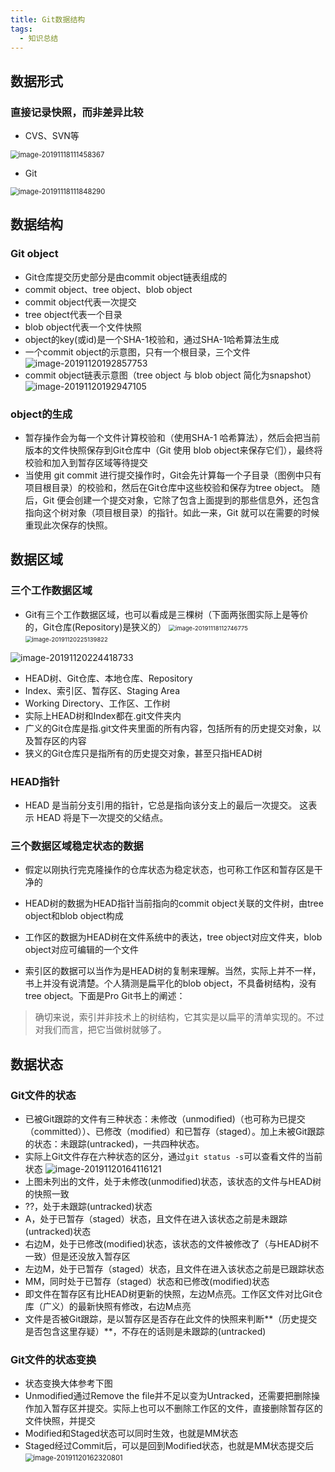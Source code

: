 ```yaml
---
title: Git数据结构
tags: 
  - 知识总结
---
```


## 数据形式

### 直接记录快照，而非差异比较

<!--more-->

* CVS、SVN等

<img src="https://i.loli.net/2020/05/17/j2xEq45tgU9wTof.png" alt="image-20191118111458367" style="zoom:80%;" />

* Git

<img src="https://i.loli.net/2020/05/17/xN1MVzCGtS8yKlp.png" alt="image-20191118111848290" style="zoom:80%;" />

## 数据结构

### Git object

* Git仓库提交历史部分是由commit object链表组成的
* commit object、tree object、blob object
* commit object代表一次提交
* tree object代表一个目录
* blob object代表一个文件快照
* object的key(或id)是一个SHA-1校验和，通过SHA-1哈希算法生成
* 一个commit object的示意图，只有一个根目录，三个文件
  <img src="https://i.loli.net/2020/05/17/NvAlF6uiXdRmwOs.png" alt="image-20191120192857753"  />
* commit object链表示意图（tree object 与 blob object 简化为snapshot）
  <img src="https://i.loli.net/2020/05/17/JQPOe4uE9W3oi2V.png" alt="image-20191120192947105"  />

### object的生成

* 暂存操作会为每一个文件计算校验和（使用SHA-1 哈希算法），然后会把当前版本的文件快照保存到Git仓库中（Git 使用 blob object来保存它们），最终将校验和加入到暂存区域等待提交
* 当使用 git commit 进行提交操作时，Git会先计算每一个子目录（图例中只有项目根目录）的校验和，然后在Git仓库中这些校验和保存为tree object。 随后，Git 便会创建一个提交对象，它除了包含上面提到的那些信息外，还包含指向这个树对象（项目根目录）的指针。如此一来，Git 就可以在需要的时候重现此次保存的快照。

## 数据区域

### 三个工作数据区域

* Git有三个工作数据区域，也可以看成是三棵树（下面两张图实际上是等价的，Git仓库(Repository)是狭义的）
  <img src="https://i.loli.net/2020/05/17/ABkM1FljOzN3uT6.png" alt="image-20191118112746775" style="zoom: 67%;" />
  <img src="https://i.loli.net/2020/05/17/tq1kP3Seb7sErOF.png" alt="image-20191120225139822" style="zoom:67%;" />

![image-20191120224418733](https://i.loli.net/2020/05/17/tOVYZIzF8rHnSsl.png)

* HEAD树、Git仓库、本地仓库、Repository
* Index、索引区、暂存区、Staging Area
* Working Directory、工作区、工作树
* 实际上HEAD树和Index都在.git文件夹内
* 广义的Git仓库是指.git文件夹里面的所有内容，包括所有的历史提交对象，以及暂存区的内容
* 狭义的Git仓库只是指所有的历史提交对象，甚至只指HEAD树

### HEAD指针

* HEAD 是当前分支引用的指针，它总是指向该分支上的最后一次提交。 这表示 HEAD 将是下一次提交的父结点。

### 三个数据区域稳定状态的数据

* 假定以刚执行完克隆操作的仓库状态为稳定状态，也可称工作区和暂存区是干净的

* HEAD树的数据为HEAD指针当前指向的commit object关联的文件树，由tree object和blob object构成

* 工作区的数据为HEAD树在文件系统中的表达，tree object对应文件夹，blob object对应可编辑的一个文件

* 索引区的数据可以当作为是HEAD树的复制来理解。当然，实际上并不一样，书上并没有说清楚。个人猜测是扁平化的blob object，不具备树结构，没有tree object。下面是Pro Git书上的阐述：

> 确切来说，索引并非技术上的树结构，它其实是以扁平的清单实现的。不过对我们而言，把它当做树就够了。

## 数据状态

### Git文件的状态

* 已被Git跟踪的文件有三种状态：未修改（unmodified)（也可称为已提交（committed））、已修改（modified）和已暂存（staged）。加上未被Git跟踪的状态：未跟踪(untracked)，一共四种状态。
* 实际上Git文件存在六种状态的区分，通过`git status -s`可以查看文件的当前状态
  <img src="https://i.loli.net/2020/05/17/Rcwmkgy43FS8pfQ.png" alt="image-20191120164116121"  />
* 上图未列出的文件，处于未修改(unmodified)状态，该状态的文件与HEAD树的快照一致
* ??，处于未跟踪(untracked)状态
* A，处于已暂存（staged）状态，且文件在进入该状态之前是未跟踪(untracked)状态
* 右边M，处于已修改(modified)状态，该状态的文件被修改了（与HEAD树不一致）但是还没放入暂存区
* 左边M，处于已暂存（staged）状态，且文件在进入该状态之前是已跟踪状态
* MM，同时处于已暂存（staged）状态和已修改(modified)状态
* 即文件在暂存区有比HEAD树更新的快照，左边M点亮。工作区文件对比Git仓库（广义）的最新快照有修改，右边M点亮
* 文件是否被Git跟踪，是以暂存区是否存在此文件的快照来判断**（历史提交是否包含这里存疑）**，不存在的话则是未跟踪的(untracked)

### Git文件的状态变换

* 状态变换大体参考下图
* Unmodified通过Remove the file并不足以变为Untracked，还需要把删除操作加入暂存区并提交。实际上也可以不删除工作区的文件，直接删除暂存区的文件快照，并提交
* Modified和Staged状态可以同时生效，也就是MM状态
* Staged经过Commit后，可以是回到Modified状态，也就是MM状态提交后
  <img src="https://i.loli.net/2020/05/17/ZCh5jkEyTHYJvu2.png" alt="image-20191120162320801" style="zoom: 80%;" />